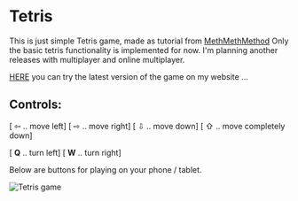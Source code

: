 # Tetris
This is just simple Tetris game, made as tutorial from [MethMethMethod](https://www.youtube.com/watch?v=H2aW5V46khA)
Only the basic tetris functionality is implemented for now. I'm planning another releases with multiplayer and online multiplayer.

[HERE](http://dn8.cz/js/tetris/index.html) you can try the latest version of the game on my website ...

## **Controls:**
[ ⇦ .. move left] \[ ⇨ .. move right] \[ ⇩ .. move down] \[ ⇧ .. move completely down]

\[ **Q** .. turn left] \[ **W** .. turn right]

Below are buttons for playing on your phone / tablet.

![Tetris game](http://dn8.cz/js/tetris/tetris2.jpg)
